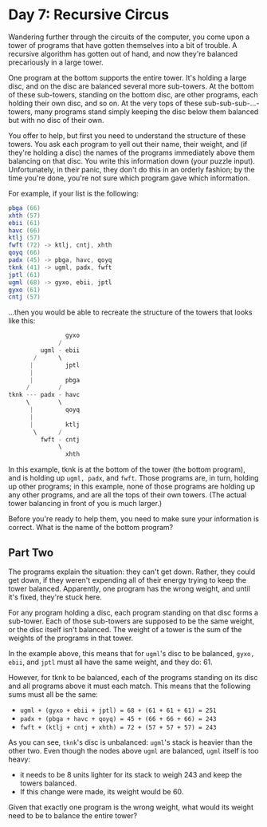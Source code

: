 # Day 7: Recursive Circus

Wandering further through the circuits of the computer,
you come upon a tower of programs that have gotten themselves into a bit of trouble.
A recursive algorithm has gotten out of hand,
and now they're balanced precariously in a large tower.

One program at the bottom supports the entire tower.
It's holding a large disc, and on the disc are balanced several more sub-towers.
At the bottom of these sub-towers, standing on the bottom disc, are other programs,
each holding their own disc, and so on. At the very tops of these
sub-sub-sub-...-towers, many programs stand simply keeping the disc
below them balanced but with no disc of their own.

You offer to help, but first you need to understand the structure of these towers.
You ask each program to yell out their name, their weight,
and (if they're holding a disc) the names of the programs immediately
above them balancing on that disc. You write this information down (your puzzle input).
Unfortunately, in their panic, they don't do this in an orderly fashion;
by the time you're done, you're not sure which program gave which information.

For example, if your list is the following:

```scala
pbga (66)
xhth (57)
ebii (61)
havc (66)
ktlj (57)
fwft (72) -> ktlj, cntj, xhth
qoyq (66)
padx (45) -> pbga, havc, qoyq
tknk (41) -> ugml, padx, fwft
jptl (61)
ugml (68) -> gyxo, ebii, jptl
gyxo (61)
cntj (57)
```

...then you would be able to recreate the structure of the towers that looks like this:

```scala
                gyxo
              /
         ugml - ebii
       /      \
      |         jptl
      |
      |         pbga
     /        /
tknk --- padx - havc
     \        \
      |         qoyq
      |
      |         ktlj
       \      /
         fwft - cntj
              \
                xhth
```

In this example, tknk is at the bottom of the tower (the bottom program),
and is holding up `ugml, padx`, and `fwft`.
Those programs are, in turn, holding up other programs;
in this example, none of those programs are holding up any other programs,
and are all the tops of their own towers.
(The actual tower balancing in front of you is much larger.)

Before you're ready to help them, you need to make sure your information is correct.
What is the name of the bottom program?

## Part Two

The programs explain the situation: they can't get down.
Rather, they could get down, if they weren't expending all
of their energy trying to keep the tower balanced.
Apparently, one program has the wrong weight, and until it's fixed, they're stuck here.

For any program holding a disc, each program standing on that disc forms a sub-tower.
Each of those sub-towers are supposed to be the same weight, or the disc itself isn't
balanced. The weight of a tower is the sum of the weights of the programs in that tower.

In the example above, this means that for `ugml`'s disc to be balanced,
`gyxo, ebii`, and `jptl` must all have the same weight, and they do: 61.

However, for tknk to be balanced, each of the programs standing
on its disc and all programs above it must each match.
This means that the following sums must all be the same:

- `ugml + (gyxo + ebii + jptl) = 68 + (61 + 61 + 61) = 251`
- `padx + (pbga + havc + qoyq) = 45 + (66 + 66 + 66) = 243`
- `fwft + (ktlj + cntj + xhth) = 72 + (57 + 57 + 57) = 243`

As you can see, `tknk`'s disc is unbalanced:
`ugml`'s stack is heavier than the other two.
Even though the nodes above `ugml` are balanced, `ugml` itself is too heavy:

- it needs to be 8 units lighter for its stack to weigh 243 and keep the towers balanced.
- If this change were made, its weight would be 60.

Given that exactly one program is the wrong weight,
what would its weight need to be to balance the entire tower?

